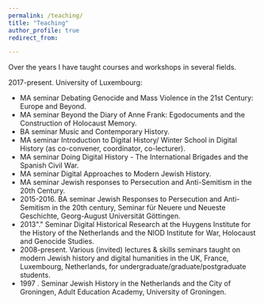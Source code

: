 ```yaml
---
permalink: /teaching/
title: "Teaching"
author_profile: true
redirect_from: 

---
```



Over the years I have taught courses and workshops in several fields.

2017-present. University of Luxembourg:
* MA seminar Debating Genocide and Mass Violence in the 21st Century: Europe and Beyond.
* MA seminar Beyond the Diary of Anne Frank: Egodocuments and the Construction of Holocaust
Memory.
* BA seminar Music and Contemporary History.
* MA seminar Introduction to Digital History/ Winter School in Digital History (as co-convener,
coordinator, co-lecturer).
* MA seminar Doing Digital History - The International Brigades and the Spanish Civil War.
* MA seminar Digital Approaches to Modern Jewish History.
* MA seminar Jewish responses to Persecution and Anti-Semitism in the 20th Century.
* 2015-2016. BA seminar Jewish Responses to Persecution and Anti-Semitism in the 20th century, Seminar
für Neuere und Neueste Geschichte, Georg-August Universität Göttingen.
* 2013"." Seminar Digital Historical Research at the Huygens Institute for the History of the Netherlands and
the NIOD Institute for War, Holocaust and Genocide Studies.
* 2008-present. Various (invited) lectures & skills seminars taught on modern Jewish history and digital
humanities in the UK, France, Luxembourg, Netherlands, for undergraduate/graduate/postgraduate
students.
* 1997 . Seminar Jewish History in the Netherlands and the City of Groningen, Adult Education Academy,
University of Groningen.


